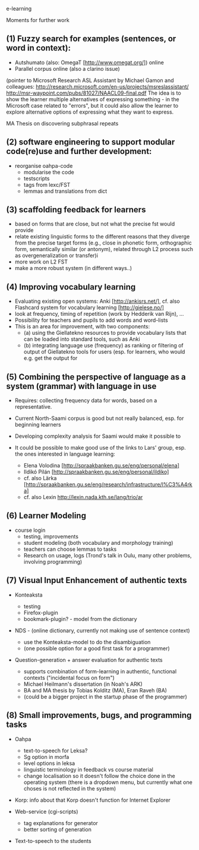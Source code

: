 e-learning

Moments for further work

##  (1) Fuzzy search for examples  (sentences, or word in context):

* Autshumato (also: OmegaT [http://www.omegat.org/]) online
* Parallel corpus online (also a clarino issue)

(pointer to Microsoft Research ASL Assistant by Michael Gamon and colleagues:
http://research.microsoft.com/en-us/projects/msreslassistant/
http://msr-waypoint.com/pubs/81027/NAACL09-final.pdf
The idea is to show the learner multiple alternatives of expressing something - in the Microsoft case related to "errors", but it could also allow the learner to explore alternative options of expressing what they want to express.

MA Thesis on discovering subphrasal repeats

##  (2) software engineering to support modular code(re)use and further development:
* reorganise oahpa-code
    - modularise the code
    - testscripts
    - tags from lexc/FST
    - lemmas and translations from dict

##  (3) scaffolding feedback for learners

* based on forms that are close, but not what the precise fst would provide
* relate existing linguistic forms to the different reasons that they diverge from the precise target forms (e.g., close in phonetic form, orthographic form, semantically similar (or antonym), related through L2 process such as overgeneralization or transfer)i
* more work on L2 FST
* make a more robust system (in different ways..)

##  (4) Improving vocabulary learning
* Evaluating existing open systems: Anki [http://ankisrs.net/], cf. also Flashcard system for vocabulary learning [http://gielese.no/]
* look at frequency, timing of repetition (work by Hedderik van Rijn), ...
* Possibility for teachers and pupils to add words and word-lists
* This is an area for improvement, with two components:
    - (a) using the Giellatekno resources to provide vocabulary lists that can be loaded into standard tools, such as Anki
    - (b) integrating language use (frequency) as ranking or filtering of output of Giellatekno tools for users (esp. for learners, who would e.g. get the output for 

##  (5) Combining the perspective of language as a system (grammar) with language in use

* Requires: collecting frequency data for words, based on a representative.
* Current North-Saami corpus is good but not really balanced, esp. for beginning learners
* Developing complexity analysis for Saami would make it possible to 

* It could be possible to make good use of the links to Lars' group, esp. the ones interested in language learning:
    - Elena Volodina [http://spraakbanken.gu.se/eng/personal/elena]
    - Ildikó Pilán [http://spraakbanken.gu.se/eng/personal/ildiko]
    - cf. also Lärka [http://spraakbanken.gu.se/eng/research/infrastructure/l%C3%A4rka]
    - cf. also Lexin http://lexin.nada.kth.se/lang/trio/ar

##  (6) Learner Modeling
* course login
    - testing, improvements
    - student modeling (both vocabulary and morphology training)
    - teachers can choose lemmas to tasks
    - Research on usage, logs (Trond's talk in Oulu, many other problems, involving programming)

##  (7) Visual Input Enhancement of authentic texts
* Konteaksta
    - testing
    - Firefox-plugin
    - bookmark-plugin? - model from the dictionary

* NDS - (online dictionary, currently not making use of sentence context)
    - use the Konteaksta-model to do the disambiguation
    - (one possible option for a good first task for a programmer)

* Question-generation + answer evaluation for authentic texts
    - supports combination of form-learning in authentic, functional contexts ("incidental focus on form")
    - Michael Heilmann's dissertation (in Noah's ARK) 
    - BA and MA thesis by Tobias Kolditz (MA), Eran Raveh (BA)
    - (could be a bigger project in the startup phase of the programmer)

##  (8) Small improvements, bugs, and programming tasks
* Oahpa
    - text-to-speech for Leksa?
    - Sg option in morfa
    - level options in leksa
    - linguistic terminology in feedback vs course material
    - change localisation so it doesn't follow the choice done in the operating system 
   (there is a dropdown menu, but currently what one choses is not reflected in the system)

* Korp: info about that Korp doesn't function for Internet Explorer 

* Web-service (cgi-scripts)
    - tag explanations for generator
    - better sorting of generation

* Text-to-speech to the students
